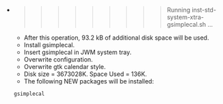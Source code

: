 * >>>>>>>>> Running inst-std-system-xtra-gsimplecal.sh ...
  * After this operation, 93.2 kB of additional disk space will be used.
  * Install gsimplecal.
  * Insert gsimplecal in JWM system tray.
  * Overwrite configuration.
  * Overwrite gtk calendar style.
  * Disk size = 3673028K. Space Used = 136K.
  * The following NEW packages will be installed:
  ```bash
  gsimplecal
  ```
